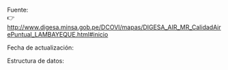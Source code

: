 Fuente:   
👉 http://www.digesa.minsa.gob.pe/DCOVI/mapas/DIGESA_AIR_MR_CalidadAirePuntual_LAMBAYEQUE.html#inicio  

Fecha de actualización:  

Estructura de datos: